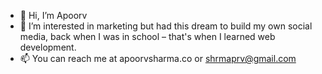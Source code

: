 - 👋 Hi, I’m Apoorv
- 👀 I’m interested in marketing but had this dream to build my own social media, back when I was in school – that's when I learned web development.
- 📫 You can reach me at apoorvsharma.co or shrmaprv@gmail.com
